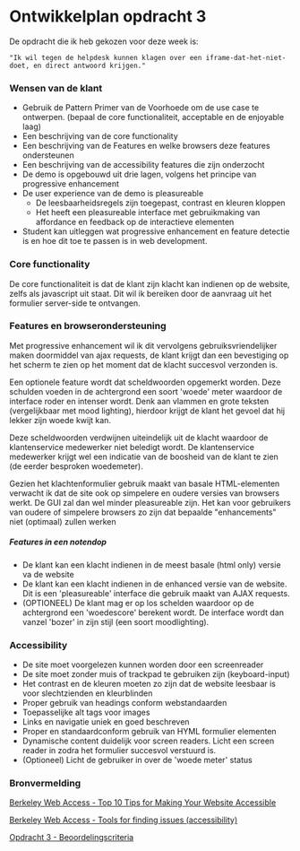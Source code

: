 # Ontwikkelplan opdracht 3
De opdracht die ik heb gekozen voor deze week is:

    "Ik wil tegen de helpdesk kunnen klagen over een iframe-dat-het-niet-doet, en direct antwoord krijgen."

### Wensen van de klant
- Gebruik de Pattern Primer van de Voorhoede om de use case te ontwerpen. (bepaal de core functionaliteit, acceptable en de enjoyable laag)
- Een beschrijving van de core functionality
- Een beschrijving van de Features en welke browsers deze features ondersteunen
- Een beschrijving van de accessibility features die zijn onderzocht
- De demo is opgebouwd uit drie lagen, volgens het principe van progressive enhancement
- De user experience van de demo is pleasureable
    - De leesbaarheidsregels zijn toegepast, contrast en kleuren kloppen
    - Het heeft een pleasureable interface met gebruikmaking van affordance en feedback op de interactieve elementen
- Student kan uitleggen wat progressive enhancement en feature detectie is en hoe dit toe te passen is in web development.

### Core functionality
De core functionaliteit is dat de klant zijn klacht kan indienen op de website, zelfs als javascript uit staat. Dit wil ik bereiken door de aanvraag uit het formulier server-side te ontvangen.

### Features en browserondersteuning
Met progressive enhancement wil ik dit vervolgens gebruiksvriendelijker maken doormiddel van ajax requests, de klant krijgt dan een bevestiging op het scherm te zien op het moment dat de klacht succesvol verzonden is.

Een optionele feature wordt dat scheldwoorden opgemerkt worden. Deze schulden voeden in de achtergrond een soort 'woede' meter waardoor de interface roder en intenser wordt. Denk aan vlammen en grote teksten (vergelijkbaar met mood lighting), hierdoor krijgt de klant het gevoel dat hij lekker zijn woede kwijt kan.

Deze scheldwoorden verdwijnen uiteindelijk uit de klacht waardoor de klantenservice medewerker niet beledigt wordt. De klantenservice medewerker krijgt wel een indicatie van de boosheid van de klant te zien (de eerder besproken woedemeter).

Gezien het klachtenformulier gebruik maakt van basale HTML-elementen verwacht ik dat de site ook op simpelere en oudere versies van browsers werkt. De GUI zal dan wel minder pleasureable zijn. Het kan voor gebruikers van oudere of simpelere browsers zo zijn dat bepaalde "enhancements" niet (optimaal) zullen werken

##### Features in een notendop
- De klant kan een klacht indienen in de meest basale (html only) versie va de website
- De klant kan een klacht indienen in de enhanced versie van de website. Dit is een 'pleasureable' interface die gebruik maakt van AJAX requests.
- (OPTIONEEL) De klant mag er op los schelden waardoor op de achtergrond een 'woedescore' berekent wordt. De interface wordt dan vanzel 'bozer' in zijn stijl (een soort moodlighting).



### Accessibility
- De site moet voorgelezen kunnen worden door een screenreader
- De site moet zonder muis of trackpad te gebruiken zijn (keyboard-input)
- Het contrast en de kleuren moeten zo zijn dat de website leesbaar is voor slechtzienden en kleurblinden
- Proper gebruik van headings conform webstandaarden
- Toepasselijke alt tags voor images
- Links en navigatie uniek en goed beschreven
- Proper en standaardconform gebruik van HYML formulier elementen
- Dynamische content duidelijk voor screen readers. Licht een screen reader in zodra het formulier succesvol verstuurd is.
- (Optioneel) Licht de gebruiker in over de 'woede meter' status



### Bronvermelding
[Berkeley Web Access - Top 10 Tips for Making Your Website Accessible](https://webaccess.berkeley.edu/resources/tips/web-accessibility)

[Berkeley Web Access - Tools for finding issues (accessibility)](https://webaccess.berkeley.edu/evaluating/self-assessment/tools)

[Opdracht 3 - Beoordelingscriteria](https://docs.google.com/presentation/d/1wlGm2j_l_wbrvgkqo5XEdQG9Qn0auPEnQmGU6pqMUOQ/edit#slide=id.g120910d6b4_0_7)
